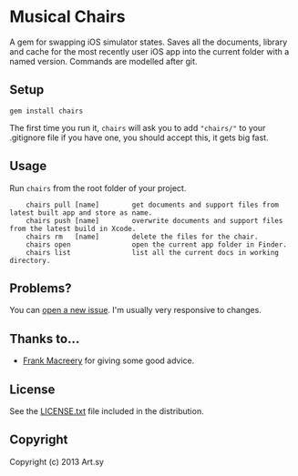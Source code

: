 # Musical Chairs

A gem for swapping iOS simulator states. Saves all the documents, library and cache for the most recently user iOS app into the current folder with a named version. Commands are modelled after git.

## Setup

    gem install chairs

The first time you run it, `chairs` will ask you to add `"chairs/"` to your .gitignore file if you have one, you should accept this, it gets big fast.

## Usage

Run `chairs` from the root folder of your project.

		chairs pull [name]        get documents and support files from latest built app and store as name.
		chairs push [name]        overwrite documents and support files from the latest build in Xcode.
		chairs rm   [name]        delete the files for the chair.
		chairs open               open the current app folder in Finder.
		chairs list               list all the current docs in working directory.


## Problems?

You can [open a new issue](/orta/chairs/issues). I'm usually very responsive to changes.

## Thanks to...
- [Frank Macreery](https://github.com/macreery) for giving some good advice.

## License
See the [LICENSE.txt](/orta/chairs/blob/master/LICENSE.txt) file included in the distribution.

## Copyright
Copyright (c) 2013 Art.sy
